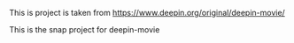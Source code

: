 This is project is taken from https://www.deepin.org/original/deepin-movie/

This is the snap project for deepin-movie
